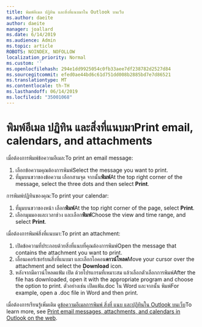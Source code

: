 ```yaml
---
title: พิมพ์อีเมล ปฏิทิน และสิ่งที่แนบมาใน Outlook บนเว็บ
ms.author: daeite
author: daeite
manager: joallard
ms.date: 6/14/2019
ms.audience: Admin
ms.topic: article
ROBOTS: NOINDEX, NOFOLLOW
localization_priority: Normal
ms.custom: ''
ms.openlocfilehash: 294e1dd9925054c0fb33aee7df238782d2527d84
ms.sourcegitcommit: efed0ae44bd6c61d751dd008b2885bd7e7d86521
ms.translationtype: MT
ms.contentlocale: th-TH
ms.lasthandoff: 06/14/2019
ms.locfileid: "35001068"
---
```

# <a name="print-email-calendars-and-attachments"></a><span data-ttu-id="c4b49-102">พิมพ์อีเมล ปฏิทิน และสิ่งที่แนบมา</span><span class="sxs-lookup"><span data-stu-id="c4b49-102">Print email, calendars, and attachments</span></span>

<span data-ttu-id="c4b49-103">เมื่อต้องการพิมพ์ข้อความอีเมล:</span><span class="sxs-lookup"><span data-stu-id="c4b49-103">To print an email message:</span></span>
  
1. <span data-ttu-id="c4b49-104">เลือกข้อความคุณต้องการพิมพ์</span><span class="sxs-lookup"><span data-stu-id="c4b49-104">Select the message you want to print.</span></span>
1. <span data-ttu-id="c4b49-105">ที่มุมบนขวาของข้อความ เลือกสามจุด จากนั้น**พิมพ์**</span><span class="sxs-lookup"><span data-stu-id="c4b49-105">At the top right corner of the message, select the three dots and then select **Print**.</span></span>

<span data-ttu-id="c4b49-106">การพิมพ์ปฏิทินของคุณ:</span><span class="sxs-lookup"><span data-stu-id="c4b49-106">To print your calendar:</span></span>

1. <span data-ttu-id="c4b49-107">ที่มุมบนขวาของหน้า เลือก**พิมพ์**</span><span class="sxs-lookup"><span data-stu-id="c4b49-107">At the top right corner of the page, select **Print**.</span></span>
1. <span data-ttu-id="c4b49-108">เลือกมุมมองและเวลาช่วง และเลือก**พิมพ์**</span><span class="sxs-lookup"><span data-stu-id="c4b49-108">Choose the view and time range, and select **Print**.</span></span>

<span data-ttu-id="c4b49-109">เมื่อต้องการพิมพ์สิ่งที่แนบมา:</span><span class="sxs-lookup"><span data-stu-id="c4b49-109">To print an attachment:</span></span>

1. <span data-ttu-id="c4b49-110">เปิดข้อความที่ประกอบด้วยสิ่งที่แนบที่คุณต้องการพิมพ์</span><span class="sxs-lookup"><span data-stu-id="c4b49-110">Open the message that contains the attachment you want to print.</span></span>
2. <span data-ttu-id="c4b49-111">เลื่อนเคอร์เซอร์บนสิ่งที่แนบมา และเลือกไอคอน**ดาวน์โหลด**</span><span class="sxs-lookup"><span data-stu-id="c4b49-111">Move your cursor over the attachment and select the **Download** icon.</span></span>
3. <span data-ttu-id="c4b49-112">หลังจากมีดาวน์โหลดแฟ้ม เปิด ด้วยโปรแกรมที่เหมาะสม แล้วเลือกตัวเลือกการพิมพ์</span><span class="sxs-lookup"><span data-stu-id="c4b49-112">After the file has downloaded, open it with the appropriate program and choose the option to print.</span></span> <span data-ttu-id="c4b49-113">ตัวอย่างเช่น เปิดแฟ้ม.doc ใน Word และจากนั้น พิมพ์</span><span class="sxs-lookup"><span data-stu-id="c4b49-113">For example, open a .doc file in Word and then print.</span></span>

<span data-ttu-id="c4b49-114">เมื่อต้องการเรียนรู้เพิ่มเติม ดู[ข้อความอีเมลการพิมพ์ สิ่งที่ แนบ และปฏิทินใน Outlook บนเว็บ](https://support.office.com/article/2cf529d1-3b8f-4de2-b254-b7f870e58a2b)</span><span class="sxs-lookup"><span data-stu-id="c4b49-114">To learn more, see [Print email messages, attachments, and calendars in Outlook on the web](https://support.office.com/article/2cf529d1-3b8f-4de2-b254-b7f870e58a2b).</span></span>